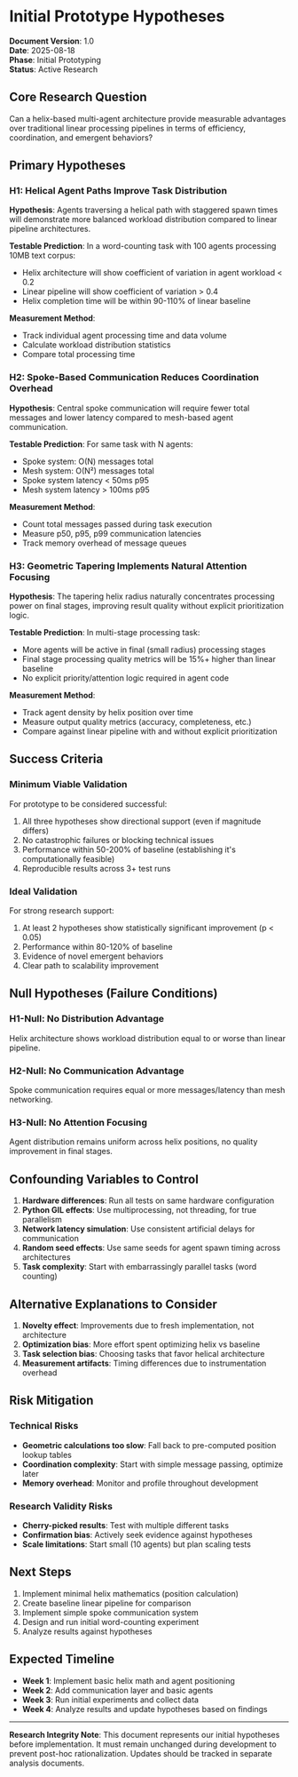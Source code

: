 # Initial Prototype Hypotheses

**Document Version**: 1.0  
**Date**: 2025-08-18  
**Phase**: Initial Prototyping  
**Status**: Active Research

## Core Research Question

Can a helix-based multi-agent architecture provide measurable advantages over traditional linear processing pipelines in terms of efficiency, coordination, and emergent behaviors?

## Primary Hypotheses

### H1: Helical Agent Paths Improve Task Distribution
**Hypothesis**: Agents traversing a helical path with staggered spawn times will demonstrate more balanced workload distribution compared to linear pipeline architectures.

**Testable Prediction**: In a word-counting task with 100 agents processing 10MB text corpus:
- Helix architecture will show coefficient of variation in agent workload < 0.2
- Linear pipeline will show coefficient of variation > 0.4
- Helix completion time will be within 90-110% of linear baseline

**Measurement Method**: 
- Track individual agent processing time and data volume
- Calculate workload distribution statistics
- Compare total processing time

### H2: Spoke-Based Communication Reduces Coordination Overhead
**Hypothesis**: Central spoke communication will require fewer total messages and lower latency compared to mesh-based agent communication.

**Testable Prediction**: For same task with N agents:
- Spoke system: O(N) messages total
- Mesh system: O(N²) messages total
- Spoke system latency < 50ms p95
- Mesh system latency > 100ms p95

**Measurement Method**:
- Count total messages passed during task execution
- Measure p50, p95, p99 communication latencies
- Track memory overhead of message queues

### H3: Geometric Tapering Implements Natural Attention Focusing
**Hypothesis**: The tapering helix radius naturally concentrates processing power on final stages, improving result quality without explicit prioritization logic.

**Testable Prediction**: In multi-stage processing task:
- More agents will be active in final (small radius) processing stages
- Final stage processing quality metrics will be 15%+ higher than linear baseline
- No explicit priority/attention logic required in agent code

**Measurement Method**:
- Track agent density by helix position over time
- Measure output quality metrics (accuracy, completeness, etc.)
- Compare against linear pipeline with and without explicit prioritization

## Success Criteria

### Minimum Viable Validation
For prototype to be considered successful:
1. All three hypotheses show directional support (even if magnitude differs)
2. No catastrophic failures or blocking technical issues
3. Performance within 50-200% of baseline (establishing it's computationally feasible)
4. Reproducible results across 3+ test runs

### Ideal Validation
For strong research support:
1. At least 2 hypotheses show statistically significant improvement (p < 0.05)
2. Performance within 80-120% of baseline
3. Evidence of novel emergent behaviors
4. Clear path to scalability improvement

## Null Hypotheses (Failure Conditions)

### H1-Null: No Distribution Advantage
Helix architecture shows workload distribution equal to or worse than linear pipeline.

### H2-Null: No Communication Advantage  
Spoke communication requires equal or more messages/latency than mesh networking.

### H3-Null: No Attention Focusing
Agent distribution remains uniform across helix positions, no quality improvement in final stages.

## Confounding Variables to Control

1. **Hardware differences**: Run all tests on same hardware configuration
2. **Python GIL effects**: Use multiprocessing, not threading, for true parallelism
3. **Network latency simulation**: Use consistent artificial delays for communication
4. **Random seed effects**: Use same seeds for agent spawn timing across architectures
5. **Task complexity**: Start with embarrassingly parallel tasks (word counting)

## Alternative Explanations to Consider

1. **Novelty effect**: Improvements due to fresh implementation, not architecture
2. **Optimization bias**: More effort spent optimizing helix vs baseline
3. **Task selection bias**: Choosing tasks that favor helical architecture
4. **Measurement artifacts**: Timing differences due to instrumentation overhead

## Risk Mitigation

### Technical Risks
- **Geometric calculations too slow**: Fall back to pre-computed position lookup tables
- **Coordination complexity**: Start with simple message passing, optimize later
- **Memory overhead**: Monitor and profile throughout development

### Research Validity Risks
- **Cherry-picked results**: Test with multiple different tasks
- **Confirmation bias**: Actively seek evidence against hypotheses
- **Scale limitations**: Start small (10 agents) but plan scaling tests

## Next Steps

1. Implement minimal helix mathematics (position calculation)
2. Create baseline linear pipeline for comparison
3. Implement simple spoke communication system
4. Design and run initial word-counting experiment
5. Analyze results against hypotheses

## Expected Timeline

- **Week 1**: Implement basic helix math and agent positioning
- **Week 2**: Add communication layer and basic agents
- **Week 3**: Run initial experiments and collect data
- **Week 4**: Analyze results and update hypotheses based on findings

---

**Research Integrity Note**: This document represents our initial hypotheses before implementation. It must remain unchanged during development to prevent post-hoc rationalization. Updates should be tracked in separate analysis documents.